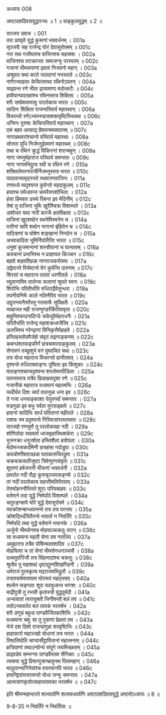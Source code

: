 अध्यायः 008

अष्टादशदिवसयुद्धारभ्यः ॥ 1 ॥ सङ्कुलयुद्धम् ॥ 2 ॥

सञ्जय उवाच ।	001  
ततः प्रववृते युद्धं कुरूणां भयवर्धनम् ।	001a  
सृञ्जयैः सह राजेन्द्र घोरं देवासुरोपमम् ॥	001c  
नरा रथा गजौघाश्च वाजिनश्च सहस्रशः ।	002a  
वाजिनश्च पराक्रान्ताः समाजग्मुः परस्परम् ॥	002c  
गजानां भीमरूपाणां द्रवतां निःस्वनो महान् ।	003a  
अश्रूयत यथा काले जलदानां नभस्तले ॥	003c  
नागैरभ्याहताः केचित्सरथा रथिनोऽपतन् ।	004a  
व्यद्रवन्त रणे भीता द्राव्यमाणा मदोत्कटैः ॥	004c  
हयौघान्पादरक्षांश्च रथिनस्तत्र शिक्षिताः ।	005a  
शरैः सम्प्रेषयामासुः परलोकाय भारत ॥	005c  
सादिनः शिक्षिता राजन्परिवार्य महारथान् ।	006a  
विचरन्तो रणेऽभ्यघ्नन्प्रासशक्त्यृष्टिभिस्तथा ॥	006c  
धन्विनः पुरुषाः केचित्परिवार्य महारथान् ।	007a  
एकं बहव आसाद्य प्रैषयन्यमसादनम् ॥	007c  
नागान्रथवरांश्चान्ये परिवार्य महारथाः ।	008a  
सोत्तरा युधि निर्जघ्नुर्द्रवमाणं महारथम् ॥	008c  
तथा च रथिनं क्रुद्धं विकिरन्तं शरान्बहून् ।	009a  
नागा जघ्नुर्महाराज परिवार्य समन्ततः ॥	009c  
नागा नागमभिद्रुत्य रथी च रथिनं रणे ।	010a  
शक्तितोमरनाराचैर्निजघ्नुस्तत्र भारत ॥	010c  
पादातानवमृद्नन्तो रथवारणवाजिनः ।	011a  
रणमध्ये व्यदृश्यन्त कुर्वन्तो महदाकुलम् ॥	011c  
हयाश्च पर्यधावन्त चामरैरुपशोभिताः ।	012a  
हंसा हिमवतः प्रस्थे पिबन्त इव मेदिनीम् ॥	012c  
तेषां तु वाजिनां भूमिः खुरैश्चित्रा विशाम्पते ।	013a  
अशोभत यथा नारी करजैः क्षतविक्षता ॥	013c  
वाजिनां खुरशब्देन रथनेमिस्वनेन च ।	014a  
पत्तीनां चापि शब्देन नागानां बृंहितेन च ॥	014c  
वादित्राणां च घोषेण शङ्खानां निनदेन च ।	015a  
अभवन्नादिता भूमिर्निर्घातैरिव भारत ॥	015c  
धनुषां कूजमानानां शस्त्रौघानां च पात्यताम् ।	016a  
कवचानां प्रभाभिश्च न प्राज्ञायत किञ्चन ॥	016c  
बहवो बाहवश्छिन्ना नागराजकरोपमाः ।	017a  
उद्वेष्टन्ते विचेष्टन्ते वेगं कुर्वन्ति दारुणम् ॥	017c  
शिरसां च महाराज पततां धरणीतले ।	018a  
च्युतानामिव तालेभ्यः फलानां श्रूयते स्वनः ॥	018c  
शिरोभिः पतितैर्भाति रुधिरार्द्रैर्वसुन्धरा ।	019a  
तपनीयनिभैः काले नलिनैरिव भारत ॥	019c  
उद्वृत्तनयनैस्तैस्तु गतसत्वैः सुविक्षतैः ।	020a  
व्यभ्राजत मही राजन्पुण्डरीकैरिवावृता ॥	020c  
बाहुभिश्चन्दनादिग्धैः सकेयूरैर्महारधनैः ।	021a  
पतितैर्भाति राजेन्द्र महाशक्रध्वजैरिव ॥	021c  
ऊरुभिश्च नरेन्द्राणां विनिकृत्तैर्महाहवे ।	022a  
हस्तिहस्तोपमैर्जज्ञे संवृतं तद्रणाङ्कणम् ॥	022c  
कबन्धंशतसङ्कीर्णं छत्रचामरसङ्कुलम् ।	023a  
सेनावनं तच्छुशुभे वनं पुष्पाचितं यथा ॥	023c  
तत्र योधा महाराज विचरन्तो ह्यभीतवत् ।	024a  
दृश्यन्ते रुधिराक्ताङ्गाः पुष्पिता इव किंशुकाः ॥	024c  
मातङ्गाश्चाप्यदृश्यन्त शरतोमरपीडिताः ।	025a  
पतन्तस्तत्र तत्रैव छिन्नाभ्रसदृशा रणे ॥	025c  
गजानीकं महाराज वध्यमानं महात्मभिः ।	026a  
व्यदीर्यत दिशः सर्वा वातनुन्ना धना इव ॥	026c  
ते गजा धनसङ्काशाः पेतुरुर्व्यां समन्ततः ।	027a  
वज्रनुन्ना इव बभुः पर्वता युगसङ्क्षये ॥	027c  
हयानां सादिभिः सार्धं पतितानां महीतले ।	028a  
राशयः स्म प्रदृश्यन्ते गिरिमात्रांस्ततस्ततः ॥	028c  
सञ्जज्ञे रणभूमौ तु परलोकवहा नदी ।	029a  
शोणितोदा रथावर्ता ध्वजवृक्षास्थिशर्करा ॥	029c  
भुजनक्रा धनुःस्रोता हस्तिशैला हयोपला ।	030a  
मेदोमज्जाकर्दमिनी छत्रहंसा गदोडुपा ॥	030c  
कवचोष्णीषसञ्छन्ना पताकारुचिरद्रुमा ।	031a  
चक्रचक्रावलीजुष्टा त्रिवेणूरगसंवृता ॥	031c  
शूराणां हर्षजननी भीरूणां भयवर्धनी ।	032a  
प्रावर्तत नदी रौद्रा कुरुसृञ्जयसङ्गमे ॥	032c  
तां नदीं परलोकाय वहन्तीमतिभैरवाम् ।	033a  
तेरुर्वाहननौभिस्ते शूराः परिघबाहवः ॥	033c  
वर्तमाने तदा युद्धे निर्मर्यादे विशाम्पते ।	034a  
चतुरङ्गक्षये घोरे युद्धे देवासुरोपमे ॥	034c  
व्याक्रोशन्बान्धवानन्ये तत्र तत्र परन्तप ।	035a  
क्रोशद्भिर्दयितैरन्ये भयार्ता न निवर्तिरे ॥	035c  
निर्मर्यादे तथा युद्धे वर्तमाने भयानके ।	036a  
अर्जुनो भीमसेनश्च मोहयाञ्चक्रतुः परान् ॥	036c  
सा वध्यमाना महती सेना तव नराधिप ।	037a  
अमुह्यत्तत्र तत्रैव योषिन्मदवशादिव ॥	037c  
मोहयित्वा च तां सेनां भीमसेनधनञ्जयौ ।	038a  
दध्मतुर्वारिजौ तत्र सिंहनादांश्च चक्रतुः ॥	038c  
श्रुत्वैव तु महाशब्दं धृष्टद्युम्नशिखण्डिनौ ।	039a  
धर्मराजं पुरस्कृत्य मद्रराजमभिद्रुतौ ॥	039c  
तत्राश्चर्यमपश्याम घोररूपं महद्भयम् ।	040a  
शल्येन सङ्गताः शूरा यदयुध्यन्त भागशः ॥	040c  
माद्रीपुत्रौ तु रभसौ कृतास्त्रौ युद्धदुर्मदौ ।	041a  
अभ्ययातां त्वरायुक्तौ जिगीषन्तौ बलं तव ॥	041c  
ततोऽभ्यावर्तत बलं तावकं भरतर्षभ ।	042a  
शरैः प्रणुन्नं बहुधा पाण्डवैर्जितकाशिभिः ॥	042c  
वध्यमाना चमूः सा तु पुत्राणां प्रेक्षतां तव ।	043a  
भेजे दश दिशो राजन्प्रणुन्ना शरवृष्टिभिः ॥	043c  
हाहाकारो महाञ्जज्ञे योधानां तत्र भारत ।	044a  
तिष्ठतिष्ठेति चाप्यासीद्द्रावितानां महात्मनाम् ॥	044c  
क्षत्रियाणां तथाऽन्योन्यं संयुगे जयमिच्छताम् ।	045a  
प्राद्रवन्नेव सम्भग्नाः पाण्डवैस्तव सैनिकाः ॥	045c  
त्यक्त्वा युद्धे प्रियान्पुत्रान्भ्रातॄनथ पितामहान् ।	046a  
मातुलान्भागिनेयांश्च वयस्यानपि भारत ॥	046c  
हयान्द्विपांस्त्वरयन्तो योधा जग्मुः समन्ततः ।	047a  
आत्मत्राणकृतोत्साहास्तावका भरतर्षभ ॥ ॥	047c  

इति श्रीमन्महाभारते शल्यपर्वणि शल्यवधपर्वणि अष्टादशदिवसयुद्धे अष्टमोऽध्यायः ॥ 8 ॥

9-8-35 न निवर्तिरे न निवर्तिताः ॥
